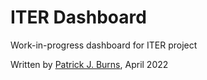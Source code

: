 # ITER Dashboard
Work-in-progress dashboard for ITER project

Written by [Patrick J. Burns](http://github.com/diyclassics), April 2022
